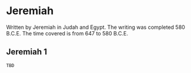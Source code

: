 # Jeremiah

Written by Jeremiah in Judah and Egypt. The writing was completed 580 B.C.E. The time covered is from 647 to 580 B.C.E.

## Jeremiah 1

```
TBD
```


